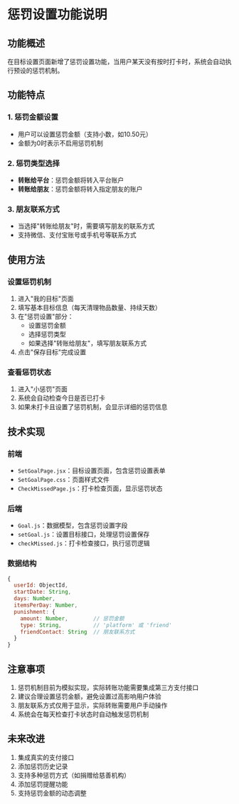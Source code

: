 # 惩罚设置功能说明

## 功能概述

在目标设置页面新增了惩罚设置功能，当用户某天没有按时打卡时，系统会自动执行预设的惩罚机制。

## 功能特点

### 1. 惩罚金额设置
- 用户可以设置惩罚金额（支持小数，如10.50元）
- 金额为0时表示不启用惩罚机制

### 2. 惩罚类型选择
- **转账给平台**：惩罚金额将转入平台账户
- **转账给朋友**：惩罚金额将转入指定朋友的账户

### 3. 朋友联系方式
- 当选择"转账给朋友"时，需要填写朋友的联系方式
- 支持微信、支付宝账号或手机号等联系方式

## 使用方法

### 设置惩罚机制
1. 进入"我的目标"页面
2. 填写基本目标信息（每天清理物品数量、持续天数）
3. 在"惩罚设置"部分：
   - 设置惩罚金额
   - 选择惩罚类型
   - 如果选择"转账给朋友"，填写朋友联系方式
4. 点击"保存目标"完成设置

### 查看惩罚状态
1. 进入"小惩罚"页面
2. 系统会自动检查今日是否已打卡
3. 如果未打卡且设置了惩罚机制，会显示详细的惩罚信息

## 技术实现

### 前端
- `SetGoalPage.jsx`：目标设置页面，包含惩罚设置表单
- `SetGoalPage.css`：页面样式文件
- `CheckMissedPage.js`：打卡检查页面，显示惩罚状态

### 后端
- `Goal.js`：数据模型，包含惩罚设置字段
- `setGoal.js`：设置目标接口，处理惩罚设置保存
- `checkMissed.js`：打卡检查接口，执行惩罚逻辑

### 数据结构
```javascript
{
  userId: ObjectId,
  startDate: String,
  days: Number,
  itemsPerDay: Number,
  punishment: {
    amount: Number,        // 惩罚金额
    type: String,          // 'platform' 或 'friend'
    friendContact: String  // 朋友联系方式
  }
}
```

## 注意事项

1. 惩罚机制目前为模拟实现，实际转账功能需要集成第三方支付接口
2. 建议合理设置惩罚金额，避免设置过高影响用户体验
3. 朋友联系方式仅用于显示，实际转账需要用户手动操作
4. 系统会在每天检查打卡状态时自动触发惩罚机制

## 未来改进

1. 集成真实的支付接口
2. 添加惩罚历史记录
3. 支持多种惩罚方式（如捐赠给慈善机构）
4. 添加惩罚提醒功能
5. 支持惩罚金额的动态调整 